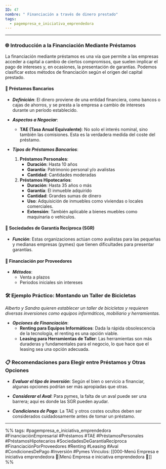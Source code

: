 ```yaml
---
ID: 47
nombre: " Financiación a través de dinero prestado"
tags:
  - pagempresa_e_iniciativa_emprendedora
---
```

___
### 🌐 Introducción a la Financiación Mediante Préstamos

La financiación mediante préstamos es una vía que permite a las empresas acceder a capital a cambio de ciertos compromisos, que suelen implicar el pago de intereses y, en ocasiones, la presentación de garantías. Podemos clasificar estos métodos de financiación según el origen del capital prestado.

#### 🏦 Préstamos Bancarios

- ***Definición***: El dinero proviene de una entidad financiera, como bancos o cajas de ahorros, y se presta a la empresa a cambio de intereses durante un período establecido.
  
- ***Aspectos a Negociar***:
  - **TAE (Tasa Anual Equivalente)**: No solo el interés nominal, sino también las comisiones. Esta es la verdadera medida del coste del préstamo.

- ***Tipos de Préstamos Bancarios***: 
  1. **Préstamos Personales**: 
     - **Duración**: Hasta 10 años
     - **Garantía**: Patrimonio personal y/o avalistas
     - **Cantidad**: Cantidades moderadas
  2. **Préstamos Hipotecarios**: 
     - **Duración**: Hasta 35 años o más
     - **Garantía**: El inmueble adquirido
     - **Cantidad**: Grandes sumas de dinero
     - **Uso**: Adquisición de inmuebles como viviendas o locales comerciales.
     - **Extensión**: También aplicable a bienes muebles como maquinaria o vehículos.

#### 🤝 Sociedades de Garantía Recíproca (SGR)

- ***Función***: Estas organizaciones actúan como avalistas para las pequeñas y medianas empresas (pymes) que tienen dificultades para presentar garantías.

#### 🛒 Financiación por Proveedores

- ***Métodos***:
  - Venta a plazos
  - Periodos iniciales sin intereses

### 🛠 Ejemplo Práctico: Montando un Taller de Bicicletas

*Alberto y Sandra quieren establecer un taller de bicicletas y requieren diversas inversiones como equipos informáticos, mobiliario y herramientas.*

- ***Opciones de Financiación***:
  - **Renting para Equipos Informáticos**: Dada la rápida obsolescencia de la tecnología, el renting es una opción viable.
  - **Leasing para Herramientas de Taller**: Las herramientas son más duraderas y fundamentales para el negocio, lo que hace que el leasing sea una opción adecuada.

### 📋 Recomendaciones para Elegir entre Préstamos y Otras Opciones

- ***Evaluar el tipo de inversión***: Según el bien o servicio a financiar, algunas opciones podrían ser más apropiadas que otras.
  
- ***Considerar el Aval***: Para pymes, la falta de un aval puede ser una barrera; aquí es donde las SGR pueden ayudar.

- ***Condiciones de Pago***: La TAE y otros costes ocultos deben ser considerados cuidadosamente antes de tomar un préstamo.

____

%%
tags:  #pagempresa_e_iniciativa_emprendedora #FinanciaciónEmpresarial #Préstamos #TAE #PréstamosPersonales #PréstamosHipotecarios #SociedadesDeGarantíaRecíproca #FinanciaciónPorProveedores #Renting #Leasing #Aval #CondicionesDePago #Inversión #Pymes
Vínculos:  [[000-Menú Empresa e iniciativa emprendedora 📃|Menú Empresa e iniciativa emprendedora 📃]]
%%